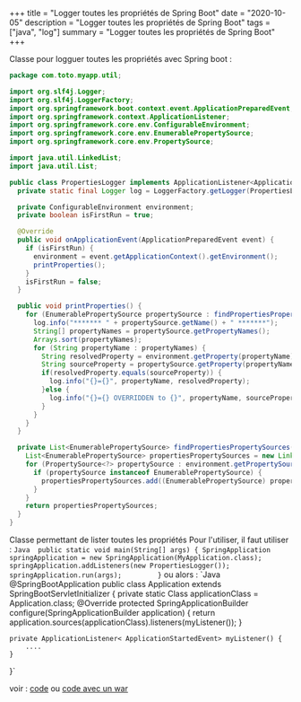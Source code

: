 +++
title = "Logger toutes les propriétés de Spring Boot"
date = "2020-10-05"
description = "Logger toutes les propriétés de Spring Boot"
tags = ["java", "log"]
summary = "Logger toutes les propriétés de Spring Boot"
+++

Classe pour logguer toutes les propriétés avec Spring boot :
```Java
package com.toto.myapp.util;

import org.slf4j.Logger;
import org.slf4j.LoggerFactory;
import org.springframework.boot.context.event.ApplicationPreparedEvent;
import org.springframework.context.ApplicationListener;
import org.springframework.core.env.ConfigurableEnvironment;
import org.springframework.core.env.EnumerablePropertySource;
import org.springframework.core.env.PropertySource;

import java.util.LinkedList;
import java.util.List;

public class PropertiesLogger implements ApplicationListener<ApplicationPreparedEvent> {
  private static final Logger log = LoggerFactory.getLogger(PropertiesLogger.class);

  private ConfigurableEnvironment environment;
  private boolean isFirstRun = true;

  @Override
  public void onApplicationEvent(ApplicationPreparedEvent event) {
    if (isFirstRun) {
      environment = event.getApplicationContext().getEnvironment();
      printProperties();
    }
    isFirstRun = false;
  }

  public void printProperties() {
    for (EnumerablePropertySource propertySource : findPropertiesPropertySources()) {
      log.info("******* " + propertySource.getName() + " *******");
      String[] propertyNames = propertySource.getPropertyNames();
      Arrays.sort(propertyNames);
      for (String propertyName : propertyNames) {
        String resolvedProperty = environment.getProperty(propertyName);
        String sourceProperty = propertySource.getProperty(propertyName).toString();
        if(resolvedProperty.equals(sourceProperty)) {
          log.info("{}={}", propertyName, resolvedProperty);
        }else {
          log.info("{}={} OVERRIDDEN to {}", propertyName, sourceProperty, resolvedProperty);
        }
      }
    }
  }

  private List<EnumerablePropertySource> findPropertiesPropertySources() {
    List<EnumerablePropertySource> propertiesPropertySources = new LinkedList<>();
    for (PropertySource<?> propertySource : environment.getPropertySources()) {
      if (propertySource instanceof EnumerablePropertySource) {
        propertiesPropertySources.add((EnumerablePropertySource) propertySource);
      }
    }
    return propertiesPropertySources;
  }
}
```


Classe permettant de lister toutes les propriétés
Pour l'utiliser, il faut utiliser : 
`Java 
public static void main(String[] args) {
        SpringApplication springApplication = new SpringApplication(MyApplication.class);
        springApplication.addListeners(new PropertiesLogger());
        springApplication.run(args);        
}`
ou alors : 
`Java
@SpringBootApplication
public class Application extends SpringBootServletInitializer {
    private static Class<Application> applicationClass = Application.class;
    @Override
    protected SpringApplicationBuilder configure(SpringApplicationBuilder application) {
        return application.sources(applicationClass).listeners(myListener());
    }

    private ApplicationListener< ApplicationStartedEvent> myListener() {
        ....
    }

}`

voir : 
[code](https://stackoverflow.com/questions/48212761/how-to-log-all-active-properties-of-a-spring-boot-application-before-the-beans-i/48212783#48212783)
ou
[code avec un war](https://github.com/spring-projects/spring-boot/issues/2636#issuecomment-78434103)
